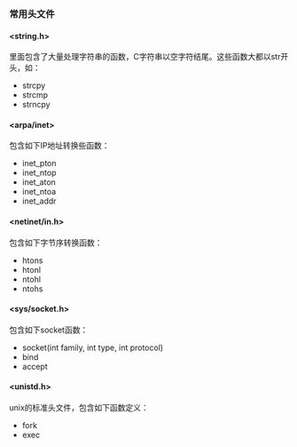 ### 常用头文件

#### <string.h>

里面包含了大量处理字符串的函数，C字符串以空字符结尾。这些函数大都以str开头，如：

- strcpy
- strcmp
- strncpy

#### <arpa/inet>
包含如下IP地址转换些函数：
- inet_pton
- inet_ntop
- inet_aton
- inet_ntoa
- inet_addr

#### <netinet/in.h>
包含如下字节序转换函数：
- htons
- htonl
- ntohl
- ntohs

#### <sys/socket.h>
包含如下socket函数：
- socket(int family, int type, int protocol)
- bind
- accept


#### <unistd.h>
unix的标准头文件，包含如下函数定义：
- fork
- exec